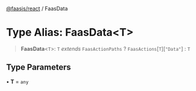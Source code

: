 [@faasjs/react](../README.md) / FaasData

# Type Alias: FaasData\<T\>

> **FaasData**\<`T`\>: `T` *extends* `FaasActionPaths` ? `FaasActions`\[`T`\]\[`"Data"`\] : `T`

## Type Parameters

• **T** = `any`
